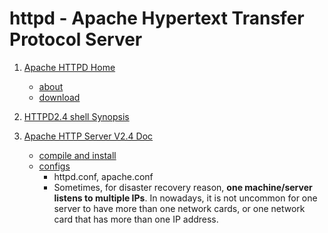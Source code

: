 # httpd - Apache Hypertext Transfer Protocol Server

1. [Apache HTTPD Home](http://httpd.apache.org/)
    - [about](http://httpd.apache.org/ABOUT_APACHE.html)
    - [download](http://httpd.apache.org/download.cgi)

2. [HTTPD2.4 shell Synopsis](https://httpd.apache.org/docs/2.4/programs/httpd.html)

3. [Apache HTTP Server V2.4 Doc](http://httpd.apache.org/docs/2.4/)
    - [compile and install](http://httpd.apache.org/docs/2.4/install.html)
    - [configs](http://httpd.apache.org/docs/2.4/configuring.html)
        - httpd.conf, apache.conf
        - Sometimes, for disaster recovery reason, __one machine/server
listens to multiple IPs__. In nowadays, it is not uncommon for one server to
have more than one network cards, or one network card that has more than one
IP address.